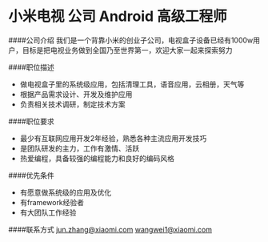 小米电视 公司 Android 高级工程师
==========

####公司介绍
我们是一个背靠小米的创业子公司，电视盒子设备已经有1000w用户，目标是把电视业务做到全国乃至世界第一，欢迎大家一起来探索努力

####职位描述
- 做电视盒子里的系统级应用，包括清理工具，语音应用，云相册，天气等
- 根据产品需求设计、开发及维护应用
- 负责相关技术调研，制定技术方案

####职位要求
- 最少有互联网应用开发2年经验，熟悉各种主流应用开发技巧
- 是团队研发的主力，工作有激情、活跃
- 热爱编程，具备较强的编程能力和良好的编码风格

####优先条件
- 有愿意做系统级的应用及优化
- 有framework经验者
- 有大团队工作经验

####联系方式
[jun.zhang@xiaomi.com](mailto:junzhang@xiaomi.com)
[wangwei1@xiaomi.com](mailto:wangwei1@xiaomi.com)
